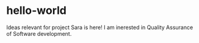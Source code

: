 # hello-world
Ideas relevant for project
Sara is here! I am inerested in Quality Assurance of Software development.
